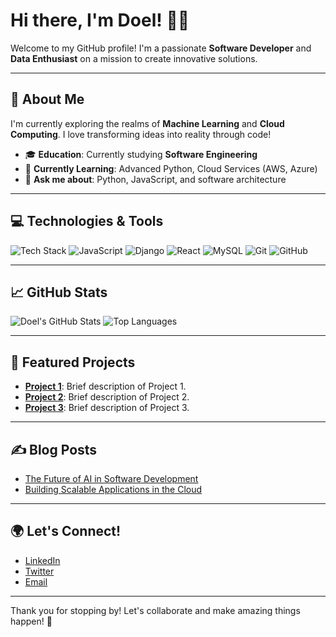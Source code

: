# Hi there, I'm Doel! 👋✨

Welcome to my GitHub profile! I'm a passionate **Software Developer** and **Data Enthusiast** on a mission to create innovative solutions. 

---

## 🚀 About Me
I'm currently exploring the realms of **Machine Learning** and **Cloud Computing**. I love transforming ideas into reality through code!

- 🎓 **Education**: Currently studying **Software Engineering**
- 🌱 **Currently Learning**: Advanced Python, Cloud Services (AWS, Azure)
- 💬 **Ask me about**: Python, JavaScript, and software architecture

---

## 💻 Technologies & Tools
![Tech Stack](https://img.shields.io/badge/Python-3776AB?style=flat&logo=python&logoColor=white) 
![JavaScript](https://img.shields.io/badge/JavaScript-F7DF1E?style=flat&logo=javascript&logoColor=black)
![Django](https://img.shields.io/badge/Django-092E20?style=flat&logo=django&logoColor=white)
![React](https://img.shields.io/badge/React-61DAFB?style=flat&logo=react&logoColor=black)
![MySQL](https://img.shields.io/badge/MySQL-4479A1?style=flat&logo=mysql&logoColor=white)
![Git](https://img.shields.io/badge/Git-F05032?style=flat&logo=git&logoColor=white)
![GitHub](https://img.shields.io/badge/GitHub-181717?style=flat&logo=github&logoColor=white)

---

## 📈 GitHub Stats
![Doel's GitHub Stats](https://github-readme-stats.vercel.app/api?username=doelsumbing87&show_icons=true&theme=radical)
![Top Languages](https://github-readme-stats.vercel.app/api/top-langs/?username=doelsumbing87&layout=compact&theme=radical)

---

## 🌟 Featured Projects
- **[Project 1](https://github.com/doelsumbing87/project1)**: Brief description of Project 1. 
- **[Project 2](https://github.com/doelsumbing87/project2)**: Brief description of Project 2. 
- **[Project 3](https://github.com/doelsumbing87/project3)**: Brief description of Project 3. 

---

## ✍️ Blog Posts
- [The Future of AI in Software Development](https://example.com/blog-post-1)
- [Building Scalable Applications in the Cloud](https://example.com/blog-post-2)

---

## 🌍 Let's Connect!
- [LinkedIn](https://www.linkedin.com/in/your-linkedin-profile)
- [Twitter](https://twitter.com/your-twitter-profile)
- [Email](mailto:your-email@example.com)

---

Thank you for stopping by! Let's collaborate and make amazing things happen! 🚀
